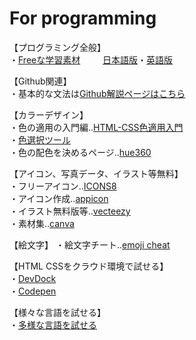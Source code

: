# For programming  
【プログラミング全般】  
・[Freeな学習素材](https://github.com/EbookFoundation)　　
&nbsp;[日本語版](https://github.com/EbookFoundation/free-programming-books/blob/main/books/free-programming-books-ja.md)・[英語版](https://github.com/EbookFoundation/free-programming-books/blob/main/books/free-programming-books-langs.md)  


【Github関連】  
・基本的な文法は[Github解説ページはこちら](https://docs.github.com/ja/github/writing-on-github/getting-started-with-writing-and-formatting-on-github/basic-writing-and-formatting-syntax)  

【カラーデザイン】  
・色の適用の入門編‥[HTML-CSS色適用入門](https://developer.mozilla.org/ja/docs/Web/HTML/Applying_color)  
・[色選択ツール](https://developer.mozilla.org/ja/docs/Web/CSS/CSS_Colors/Color_picker_tool)   
・色の配色を決めるページ‥[hue360](http://hue360.herokuapp.com/)  

【アイコン、写真データ、イラスト等無料】  
・フリーアイコン‥[ICONS8](https://icons8.jp/)  
・アイコン作成‥[appicon](https://appicon.co/)  
・イラスト無料版等‥[vecteezy](https://www.vecteezy.com/)  
・素材集‥[canva](https://www.canva.com/ja_jp/)  
  
【絵文字】
・絵文字チート‥[emoji cheat](https://www.webfx.com/tools/emoji-cheat-sheet/)
  
【HTML CSSをクラウド環境で試せる】  
・[DevDock](https://devdocs.io/html/element/heading_elements)  
・[Codepen](https://codepen.io/pen/?editors=1000)  

【様々な言語を試せる】  
・[多様な言語を試せる](https://www.w3schools.com/html/html_headings.asp)  



